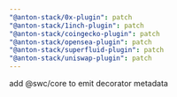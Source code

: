 ```yaml
---
"@anton-stack/0x-plugin": patch
"@anton-stack/1inch-plugin": patch
"@anton-stack/coingecko-plugin": patch
"@anton-stack/opensea-plugin": patch
"@anton-stack/superfluid-plugin": patch
"@anton-stack/uniswap-plugin": patch
---
```


add @swc/core to emit decorator metadata

